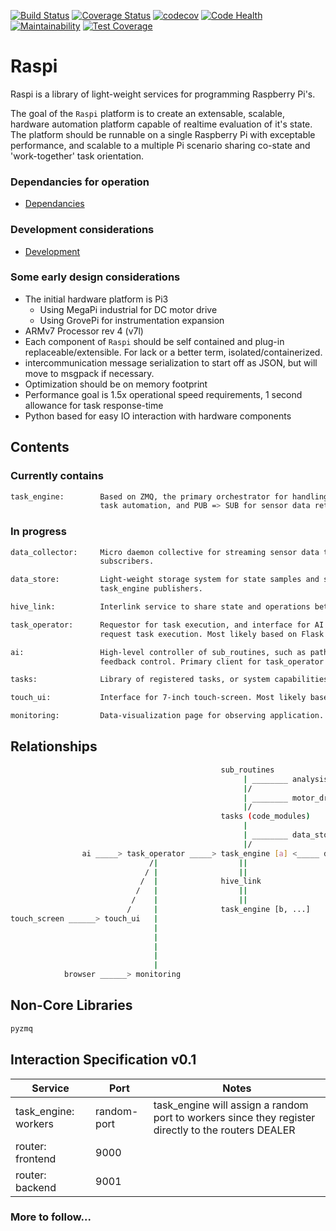 [![Build Status](https://travis-ci.com/kelceydamage/raspi.svg?branch=master)](https://travis-ci.com/kelceydamage/raspi) [![Coverage Status](https://coveralls.io/repos/github/kelceydamage/raspi/badge.svg?branch=master)](https://coveralls.io/github/kelceydamage/raspi?branch=master) [![codecov](https://codecov.io/gh/kelceydamage/raspi/branch/master/graph/badge.svg)](https://codecov.io/gh/kelceydamage/raspi) [![Code Health](https://landscape.io/github/kelceydamage/raspi/master/landscape.svg?style=flat)](https://landscape.io/github/kelceydamage/raspi/master) [![Maintainability](https://api.codeclimate.com/v1/badges/42632ab235c93a5b0c58/maintainability)](https://codeclimate.com/github/kelceydamage/raspi/maintainability) [![Test Coverage](https://api.codeclimate.com/v1/badges/42632ab235c93a5b0c58/test_coverage)](https://codeclimate.com/github/kelceydamage/raspi/test_coverage)

# Raspi 
Raspi is a library of light-weight services for programming Raspberry Pi's.

The goal of the `Raspi` platform is to create an extensable, scalable, hardware automation platform capable of realtime evaluation of it's state. The platform should be runnable on a single Raspberry Pi with exceptable performance, and scalable to a multiple Pi scenario sharing co-state and 'work-together' task orientation.

### Dependancies for operation
* [Dependancies](./DEPENDANCIES.md)

### Development considerations
* [Development](./DEVELOPMENT.md)

### Some early design considerations
* The initial hardware platform is Pi3
  * Using MegaPi industrial for DC motor drive
  * Using GrovePi for instrumentation expansion
* ARMv7 Processor rev 4 (v7l)
* Each component of `Raspi` should be self contained and plug-in replaceable/extensible. For lack or a better term, isolated/containerized.
* intercommunication message serialization to start off as JSON, but will move to msgpack if necessary.
* Optimization should be on memory footprint
* Performance goal is 1.5x operational speed requirements, 1 second allowance for task response-time
* Python based for easy IO interaction with hardware components

## Contents

### Currently contains

```bash
task_engine:        Based on ZMQ, the primary orchestrator for handling both REQ => REP for
                    task automation, and PUB => SUB for sensor data retrieval.
```

### In progress

```bash
data_collector:     Micro daemon collective for streaming sensor data to task_engine 
                    subscribers.

data_store:         Light-weight storage system for state samples and subscriber for 
                    task_engine publishers.

hive_link:          Interlink service to share state and operations between task_engines.

task_operator:      Requestor for task execution, and interface for AI or remote-ops to
                    request task execution. Most likely based on Flask.

ai:                 High-level controller of sub_routines, such as pathfinding, and servo 
                    feedback control. Primary client for task_operator.

tasks:              Library of registered tasks, or system capabilities.

touch_ui:           Interface for 7-inch touch-screen. Most likely based on TK.

monitoring:         Data-visualization page for observing application.
```

## Relationships
```bash                              
                                               sub_routines 
                                                    | ________ analysis
                                                    |/   
                                                    | ________ motor_drive
                                                    |/
                                               tasks (code_modules)
                                                    |
                                                    | ________ data_store
                                                    |/
                ai _____> task_operator _____> task_engine [a] <_____ data_collector [Sensors]
                               /|                  ||   
                              / |                  ||
                             /  |              hive_link
                            /   |                  ||
                           /    |                  ||
                          /     |              task_engine [b, ...]
touch_screen ______> touch_ui   |
                                |
                                |
                                |                 
                                |
                                | 
            browser ______> monitoring
```

## Non-Core Libraries 
```bash
pyzmq
```

## Interaction Specification v0.1

| Service | Port | Notes |
|---------|------|-------|
|task_engine: workers|random-port| task_engine will assign a random port to workers since they register directly to the routers DEALER|
|router: frontend|9000||
|router: backend|9001||

### More to follow...
